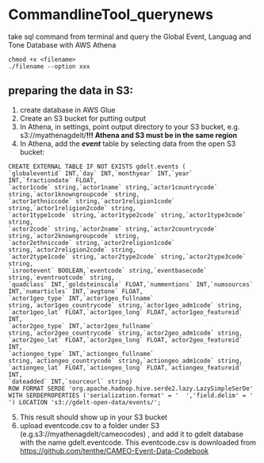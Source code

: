# CommandlineTool_querynews

take sql command from terminal and query the Global Event, Languag and Tone Database with AWS Athena
```
chmod +x <filename>
./filename --option xxx
```

## preparing the data in S3:
1. create database in AWS Glue
2. Create an S3 bucket for putting output
3. In Athena, in settings, point output directory to your S3 bucket, e.g. s3://myathenagdelt/**!!! Athena and S3 must be in the same region**
4. In Athena, add the **_event_** table by selecting data from the open S3 bucket:
  ```
  CREATE EXTERNAL TABLE IF NOT EXISTS gdelt.events (
  `globaleventid` INT,`day` INT,`monthyear` INT,`year` INT,`fractiondate` FLOAT,
  `actor1code` string,`actor1name` string,`actor1countrycode` string,`actor1knowngroupcode` string,
  `actor1ethniccode` string,`actor1religion1code` string,`actor1religion2code` string,
  `actor1type1code` string,`actor1type2code` string,`actor1type3code` string,
  `actor2code` string,`actor2name` string,`actor2countrycode` string,`actor2knowngroupcode` string,
  `actor2ethniccode` string,`actor2religion1code` string,`actor2religion2code` string,
  `actor2type1code` string,`actor2type2code` string,`actor2type3code` string,
  `isrootevent` BOOLEAN,`eventcode` string,`eventbasecode` string,`eventrootcode` string,
  `quadclass` INT,`goldsteinscale` FLOAT,`nummentions` INT,`numsources` INT,`numarticles` INT,`avgtone` FLOAT,
  `actor1geo_type` INT,`actor1geo_fullname` string,`actor1geo_countrycode` string,`actor1geo_adm1code` string,
  `actor1geo_lat` FLOAT,`actor1geo_long` FLOAT,`actor1geo_featureid` INT,
  `actor2geo_type` INT,`actor2geo_fullname` string,`actor2geo_countrycode` string,`actor2geo_adm1code` string,
  `actor2geo_lat` FLOAT,`actor2geo_long` FLOAT,`actor2geo_featureid` INT,
  `actiongeo_type` INT,`actiongeo_fullname` string,`actiongeo_countrycode` string,`actiongeo_adm1code` string,
  `actiongeo_lat` FLOAT,`actiongeo_long` FLOAT,`actiongeo_featureid` INT,
  `dateadded` INT,`sourceurl` string) 
  ROW FORMAT SERDE 'org.apache.hadoop.hive.serde2.lazy.LazySimpleSerDe' 
  WITH SERDEPROPERTIES ('serialization.format' = '	','field.delim' = '	') LOCATION 's3://gdelt-open-data/events/';
  ```
5. This result should show up in your S3 bucket
6. upload eventcode.csv to a folder under S3 (e.g.s3://myathenagdelt/cameocodes)  , and add it to gdelt database with the name gdelt.eventcode.
   This eventcode.csv is downloaded from https://github.com/tenthe/CAMEO-Event-Data-Codebook






